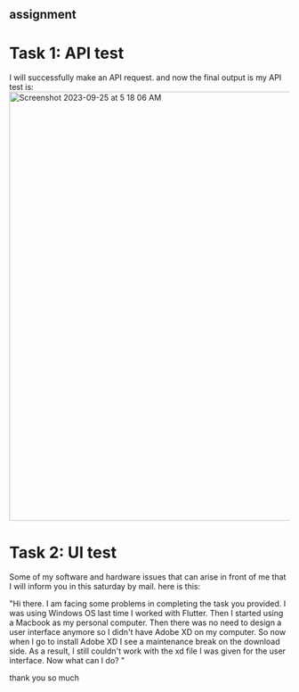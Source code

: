 
## assignment
# Task 1: API test
I will successfully make an API request. and now the final output is my API test is: 
<img width="770" alt="Screenshot 2023-09-25 at 5 18 06 AM" src="https://github.com/MrBaten/Assignment_on_flutter/assets/84617592/1a31a8ad-71fd-4200-ba94-6de8ace1f90f">


# Task 2: UI test
Some of my software and hardware issues that can arise in front of me that I will inform you in this saturday by mail. here is this:

"Hi there. I am facing some problems in completing the task you provided. I was using Windows OS last time I worked with Flutter. Then I started using a Macbook as my personal computer. Then there was no need to design a user interface anymore so I didn't have Adobe XD on my computer. So now when I go to install Adobe XD I see a maintenance break on the download side. As a result, I still couldn't work with the xd file I was given for the user interface. Now what can I do?
"

thank you so much 
